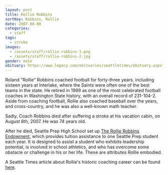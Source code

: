 ```yaml
---
layout: post
title: Rollie Robbins
sortKey: Robbins, Rollie
date: 2007-08-08
categories:
  - staff
tags:
  - stroke
images:
  - /assets/staff/rollie-robbins-1.png
  - /assets/staff/rollie-robbins-2.jpg
gender: male
obituary: https://www.legacy.com/obituaries/seattletimes/obituary.aspx?n=rolland-robbins-rollie&pid=94895268
---
```

Roland "Rollie" Robbins coached football for forty-three years, including sixteen years at Interlake, where the Saints were often one of the best teams in the state. He retired in 1999 as one of the most celebrated football coaches in Washington State history, with an overall record of 231-104-2. Aside from coaching football, Rollie also coached baseball over the years, and cross-country, and he was also a well-known math teacher. 

Sadly, Coach Robbins died after suffering a stroke at his vacation cabin, on August 8th, 2007. He was 74 years old.

After he died, Seattle Prep High School set up [The Rollie Robbins Endowment](https://www.seaprep.org/supportprep/endowments/rollierobbins), which provides tuition assistance to one Seattle Prep student each year. It is designed to assist a student who exhibits leadership potential, is involved in school athletics, and who has overcome some obstacle or challenge in his or her life. These are attributes Rollie embodied.

A Seattle Times article about Rollie's historic coaching career can be found [here](https://www.seattletimes.com/sports/high-school/rollie-robbins-74-dies-of-stroke/).
